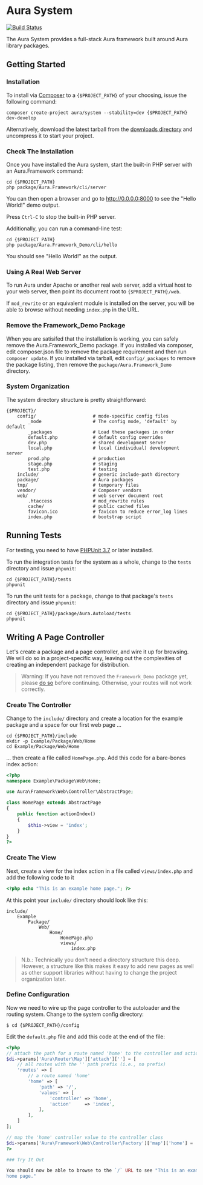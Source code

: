 # Aura System

[![Build Status](https://travis-ci.org/auraphp/system.png?branch=develop)](https://travis-ci.org/auraphp/system)

The Aura System provides a full-stack Aura framework built around Aura library
packages.


## Getting Started

### Installation

To install via [Composer](http://getcomposer.org) to a `{$PROJECT_PATH}` of
your choosing, issue the following command:

    composer create-project aura/system --stability=dev {$PROJECT_PATH} dev-develop

Alternatively, download the latest tarball from the
[downloads directory](http://auraphp.github.com/system/downloads) and
uncompress it to start your project.

### Check The Installation

Once you have installed the Aura system, start the built-in PHP server with an
Aura.Framework command:

    cd {$PROJECT_PATH}
    php package/Aura.Framework/cli/server

You can then open a browser and go to <http://0.0.0.0:8000> to see the
"Hello World!" demo output.

Press `Ctrl-C` to stop the built-in PHP server.

Additionally, you can run a command-line test:

    cd {$PROJECT_PATH}
    php package/Aura.Framework_Demo/cli/hello

You should see "Hello World!" as the output.

### Using A Real Web Server

To run Aura under Apache or another real web server, add a virtual host to
your web server, then point its document root to `{$PROJECT_PATH}/web`.

If `mod_rewrite` or an equivalent module is installed on the server, you will
be able to browse without needing `index.php` in the URL.

### Remove the Framework_Demo Package

When you are satisifed that the installation is working, you can safely remove
the Aura.Framework_Demo package. If you installed via composer, edit composer.json file
to remove the package requirement and then run `composer update`. If you
installed via tarball, edit `config/_packages` to remove the package listing,
then remove the `package/Aura.Framework_Demo` directory.

### System Organization

The system directory structure is pretty straightforward:

    {$PROJECT}/
        config/                     # mode-specific config files
            _mode                   # The config mode, 'default' by default
            _packages               # Load these packages in order
            default.php             # default config overrides
            dev.php                 # shared development server
            local.php               # local (individual) development server
            prod.php                # production
            stage.php               # staging
            test.php                # testing
        include/                    # generic include-path directory
        package/                    # Aura packages
        tmp/                        # temporary files
        vendor/                     # Composer vendors
        web/                        # web server document root
            .htaccess               # mod_rewrite rules
            cache/                  # public cached files
            favicon.ico             # favicon to reduce error_log lines
            index.php               # bootstrap script


## Running Tests

For testing, you need to have [PHPUnit 3.7][phpunit] or later installed.

  [phpunit]: http://www.phpunit.de/manual/current/en/

To run the integration tests for the system as a whole, change to the `tests`
directory and issue `phpunit`:

    cd {$PROJECT_PATH}/tests
    phpunit

To run the unit tests for a package, change to that package's `tests`
directory and issue `phpunit`:

    cd {$PROJECT_PATH}/package/Aura.Autoload/tests
    phpunit


## Writing A Page Controller

Let's create a package and a page controller, and wire it up for browsing.
We will do so in a project-specific way, leaving out the complexities of
creating an independent package for distribution.

> Warning: If you have not removed the `Framework_Demo` package yet, please
> [do so](#remove-the-framework_demo-package) before continuing.  Otherwise,
> your routes will not work correctly.

### Create The Controller

Change to the `include/` directory and create a location for the example
package and a space for our first web page ...
    
    cd {$PROJECT_PATH}/include
    mkdir -p Example/Package/Web/Home
    cd Example/Package/Web/Home
    
... then create a file called `HomePage.php`. Add this code for a bare-bones
index action:

```php
<?php
namespace Example\Package\Web\Home;

use Aura\Framework\Web\Controller\AbstractPage;

class HomePage extends AbstractPage
{
    public function actionIndex()
    {
        $this->view = 'index';
    }
}
?>
```

### Create The View

Next, create a view for the index action in a file called `views/index.php`
and add the following code to it

```php
<?php echo "This is an example home page."; ?>
```

At this point your `include/` directory should look like this:

    include/
        Example
            Package/
                Web/
                    Home/
                        HomePage.php
                        views/
                            index.php

> N.b.: Technically you don't need a directory structure this deep. However,
> a structure like this makes it easy to add new pages as well as other
> support libraries without having to change the project organization later.


### Define Configuration

Now we need to wire up the page controller to the autoloader and the routing
system. Change to the system config directory:

    $ cd {$PROJECT_PATH}/config
    
Edit the `default.php` file and add this code at the end of the file:

```php
<?php
// attach the path for a route named 'home' to the controller and action
$di->params['Aura\Router\Map']['attach'][''] = [
    // all routes with the '' path prefix (i.e., no prefix)
    'routes' => [
        // a route named 'home'
        'home' => [
            'path' => '/',
            'values' => [
                'controller' => 'home',
                'action'     => 'index',
            ],
        ],
    ]
];

// map the 'home' controller value to the controller class
$di->params['Aura\Framework\Web\Controller\Factory']['map']['home'] = 'Example\Package\Web\Home\HomePage';
?>

### Try It Out

You should now be able to browse to the `/` URL to see "This is an example
home page."
